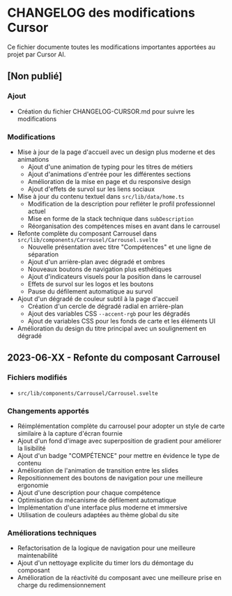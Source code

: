 # CHANGELOG des modifications Cursor

Ce fichier documente toutes les modifications importantes apportées au projet par Cursor AI.

## [Non publié]

### Ajout
- Création du fichier CHANGELOG-CURSOR.md pour suivre les modifications

### Modifications
- Mise à jour de la page d'accueil avec un design plus moderne et des animations
  - Ajout d'une animation de typing pour les titres de métiers
  - Ajout d'animations d'entrée pour les différentes sections
  - Amélioration de la mise en page et du responsive design
  - Ajout d'effets de survol sur les liens sociaux
- Mise à jour du contenu textuel dans `src/lib/data/home.ts`
  - Modification de la description pour refléter le profil professionnel actuel
  - Mise en forme de la stack technique dans `subDescription`
  - Réorganisation des compétences mises en avant dans le carrousel
- Refonte complète du composant Carrousel dans `src/lib/components/Carrousel/Carrousel.svelte`
  - Nouvelle présentation avec titre "Compétences" et une ligne de séparation
  - Ajout d'un arrière-plan avec dégradé et ombres
  - Nouveaux boutons de navigation plus esthétiques
  - Ajout d'indicateurs visuels pour la position dans le carrousel
  - Effets de survol sur les logos et les boutons
  - Pause du défilement automatique au survol
- Ajout d'un dégradé de couleur subtil à la page d'accueil
  - Création d'un cercle de dégradé radial en arrière-plan
  - Ajout des variables CSS `--accent-rgb` pour les dégradés
  - Ajout de variables CSS pour les fonds de carte et les éléments UI
- Amélioration du design du titre principal avec un soulignement en dégradé 

## 2023-06-XX - Refonte du composant Carrousel

### Fichiers modifiés
- `src/lib/components/Carrousel/Carrousel.svelte`

### Changements apportés
- Réimplémentation complète du carrousel pour adopter un style de carte similaire à la capture d'écran fournie
- Ajout d'un fond d'image avec superposition de gradient pour améliorer la lisibilité
- Ajout d'un badge "COMPÉTENCE" pour mettre en évidence le type de contenu
- Amélioration de l'animation de transition entre les slides
- Repositionnement des boutons de navigation pour une meilleure ergonomie
- Ajout d'une description pour chaque compétence
- Optimisation du mécanisme de défilement automatique
- Implémentation d'une interface plus moderne et immersive
- Utilisation de couleurs adaptées au thème global du site

### Améliorations techniques
- Refactorisation de la logique de navigation pour une meilleure maintenabilité
- Ajout d'un nettoyage explicite du timer lors du démontage du composant
- Amélioration de la réactivité du composant avec une meilleure prise en charge du redimensionnement 